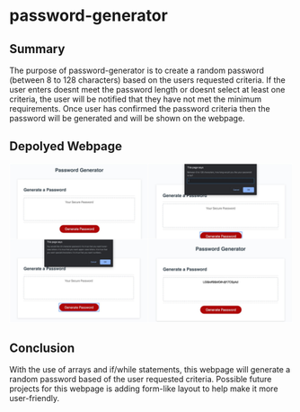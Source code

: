 # password-generator

## Summary
The purpose of password-generator is to create a random password (between 8 to 128 characters) based on the users requested criteria. If the user enters doesnt meet the password length or doesnt select at least one criteria, the user will be notified that they have not met the minimum requirements. Once user has confirmed the password criteria then the password will be generated and will be shown on the webpage.

## Depolyed Webpage
![4 images of password generator webpage showing what the user would see and showing a random password](password-exp.jpg)
 
## Conclusion
With the use of arrays and if/while statements, this webpage will generate a random password based of the user requested criteria. Possible future projects for this webpage is adding form-like layout to help make it more user-friendly.